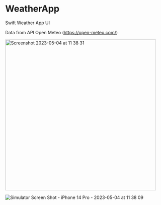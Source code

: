 # WeatherApp

Swift Weather App UI

Data from API Open Meteo (https://open-meteo.com/)

<p float="left">


</p>
<img width="479" alt="Screenshot 2023-05-04 at 11 38 31" src="https://user-images.githubusercontent.com/91549016/236283112-badcfb18-cbe6-405b-b439-3fc2e2aee75b.png">

![Simulator Screen Shot - iPhone 14 Pro - 2023-05-04 at 11 38 09](https://user-images.githubusercontent.com/91549016/236283120-50713d91-9b58-42a5-91c5-1eb70e0c765d.png)
